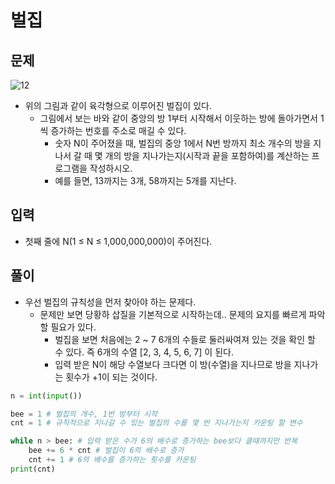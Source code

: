 # 벌집

## 문제
![12](https://user-images.githubusercontent.com/87789778/130407708-df1a374c-e57b-4fe5-977a-1f03af91c99f.JPG)

- 위의 그림과 같이 육각형으로 이루어진 벌집이 있다. 
  - 그림에서 보는 바와 같이 중앙의 방 1부터 시작해서 이웃하는 방에 돌아가면서 1씩 증가하는 번호를 주소로 매길 수 있다. 
    - 숫자 N이 주어졌을 때, 벌집의 중앙 1에서 N번 방까지 최소 개수의 방을 지나서 갈 때 몇 개의 방을 지나가는지(시작과 끝을 포함하여)를 계산하는 프로그램을 작성하시오. 
    - 예를 들면, 13까지는 3개, 58까지는 5개를 지난다.

## 입력
- 첫째 줄에 N(1 ≤ N ≤ 1,000,000,000)이 주어진다.

## 풀이

- 우선 벌집의 규칙성을 먼저 찾아야 하는 문제다.
  - 문제만 보면 당황하 삽질을 기본적으로 시작하는데.. 문제의 요지를 빠르게 파악할 필요가 있다.
    - 벌집을 보면 처음에는 2 ~ 7 6개의 수들로 둘러싸여져 있는 것을 확인 할 수 있다. 즉 6개의 수열 [2, 3, 4, 5, 6, 7] 이 된다.
    - 입력 받은 N이 해당 수열보다 크다면 이 방(수열)을 지나므로 방을 지나가는 횟수가 +1이 되는 것이다.  

``` Python
n = int(input())

bee = 1 # 벌집의 개수, 1번 방부터 시작
cnt = 1 # 규칙적으로 지나갈 수 있는 벌집의 수를 몇 번 지나가는지 카운팅 할 변수

while n > bee: # 입력 받은 수가 6의 배수로 증가하는 bee보다 클때까지만 반복
    bee += 6 * cnt # 벌집이 6의 배수로 증가
    cnt += 1 # 6의 배수를 증가하는 횟수를 카운팅
print(cnt)
```

